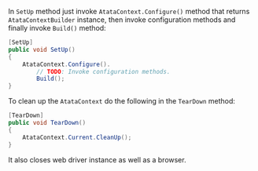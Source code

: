 In `SetUp` method just invoke `AtataContext.Configure()` method that returns `AtataContextBuilder` instance, then invoke configuration methods and finally invoke `Build()` method:

```cs
[SetUp]
public void SetUp()
{
    AtataContext.Configure().
        // TODO: Invoke configuration methods.
        Build();
}
```

To clean up the `AtataContext` do the following in the `TearDown` method:

```cs
[TearDown]
public void TearDown()
{
    AtataContext.Current.CleanUp();
}
```

It also closes web driver instance as well as a browser.